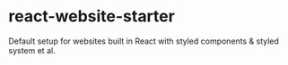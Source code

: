# react-website-starter
Default setup for websites built in React with styled components &amp; styled system et al.
